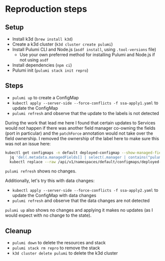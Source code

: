 # Reproduction steps

## Setup

* Install k3d (`brew install k3d`)
* Create a k3d cluster (`k3d cluster create pulumi`)
* Install Pulumi CLI and Node.js (`asdf install`, using `.tool-versions` file)
  * Use your own preferred method for installing Pulumi and Node.js if not using `asdf`
* Install dependencies (`npm ci`)
* Pulumi init (`pulumi stack init repro`)

## Steps

* `pulumi up` to create a ConfigMap
* `kubectl apply --server-side --force-conflicts -f ssa-apply1.yaml` to update the ConfigMap
* `pulumi refresh` and observe that the update to the labels is not detected

During the work that lead me here I found that certain updates to Services would not happen if there was another field manager co-owning the fields (port in particular) and the `patchForce` annotation would not take over the field ownership. I removed the ownership of the label here to make sure this was not an issue here:

```bash
kubectl get configmaps -n default deployed-configmap --show-managed-fields -o json |\
  jq 'del(.metadata.managedFields[] | select(.manager | contains("pulumi") | not ))' |\
  kubectl replace --raw /api/v1/namespaces/default/configmaps/deployed-configmap -f -
```

`pulumi refresh` shows no changes.

Additionally, let's try this with data changes:

* `kubectl apply --server-side --force-conflicts -f ssa-apply2.yaml` to update the ConfigMap with data changes
* `pulumi refresh` and observe that the data changes are not detected

`pulumi up` also shows no changes and applying it makes no updates (as I would expect with no change to the state).


## Cleanup

* `pulumi down` to delete the resources and stack
* `pulumi stack rm repro` to remove the stack
* `k3d cluster delete pulumi` to delete the k3d cluster
